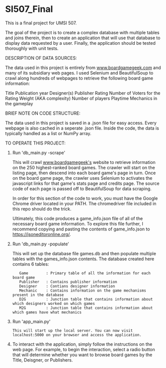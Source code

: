 # SI507_Final
This is a final project for UMSI 507.

The goal of the project is to create a complex database with multiple tables and joins therein, then to create an
application that will use that database to display data requested by a user. Finally, the application should be 
tested thoroughly with unit tests.

DESCRIPTION OF DATA SOURCES:

The data used in this project is entirely from www.boardgamegeek.com and many of its subsidiary web pages. I used Selenium and BeautifulSoup to crawl along hundreds of webpages to retrieve the following board game information:

Title
Publication year
Designer(s)
Publisher
Rating
Number of Voters for the Rating
Weight (AKA complexity)
Number of players
Playtime
Mechanics in the gameplay

BRIEF NOTE ON CODE STRUCTURE:

The data used in this project is saved in a .json file for easy access. Every webpage is also cached in a seperate .json file. Inside the code, the data is typically handled as a list or NumPy array.

TO OPERATE THIS PROJECT:

1. Run 'db_main.py -scrape'
    
      This will crawl www.boardgamegeek's website to retrieve information on the 250 highest-ranked board games.
      The crawler will start on the listing page, then descend into each board game's page in turn. Once on the 
      board game page, the crawler uses Selenium to activates the javascript links for that game's stats page and 
      credits page. The source code of each page is passed off to BeautifulSoup for data scraping.
      
      In order for this section of the code to work, you must have the Google Chrome driver located in your PATH. 
      The chromedriver file included in this repo should do the trick.
      
      Ultimately, this code produces a game_info.json file of all of the necessary board game information. To 
      explore this file further, I recommend copying and pasting the contents of game_info.json to 
      https://jsoneditoronline.org/.
      
2. Run 'db_main.py -populate'

      This will set up the database file games.db and then populate multiple tables with the games_info.json contents.
      The database created here contains 6 tables:
      
          Game        : Primary table of all the information for each board game
          Publisher   : Contains publisher information
          Designer    : Contians designer information
          Mechanic    : Contains information on the game mechanisms present in the database
          D2G         : Junction table that contains information about which designers worked on which games
          M2G         : Junction table that contains information about which games have what mechanics

3. Run 'app_main.py'

       This will start up the local server. You can now visit localhost:5000 on your browser and access the application.
       
4. To interact with the application, simply follow the instructions on the web page. For example, to begin the interaction, select a radio button that will determine whether you want to browse board games by the Title, Deisgner, or Publishers. 

